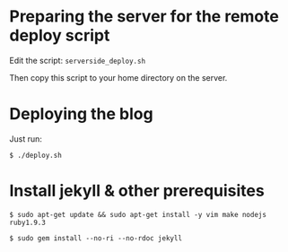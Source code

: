
Preparing the server for the remote deploy script
=================================================

Edit the script: `serverside_deploy.sh`

Then copy this script to your home directory on the server.

Deploying the blog
==================

Just run:

	$ ./deploy.sh

Install jekyll & other prerequisites
====================================

	$ sudo apt-get update && sudo apt-get install -y vim make nodejs ruby1.9.3

	$ sudo gem install --no-ri --no-rdoc jekyll

